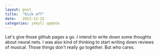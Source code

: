```yaml
---
layout: post
title:  "Kick off"
date:   2023-12-22
categories: jekyll update
---
```

Let's give those github pages a go. I intend to write down some thoughts about neural nets. I was also kind of thinking to start writing down reviews of musical. Those things don't really go together. But who cares.

